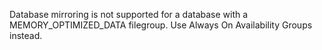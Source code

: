 Database mirroring is not supported for a database with a MEMORY_OPTIMIZED_DATA filegroup. Use Always On Availability Groups instead.
